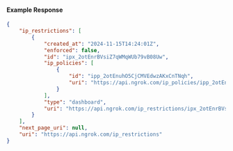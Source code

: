 <!-- Code generated for API Clients. DO NOT EDIT. -->

#### Example Response

```json
{
	"ip_restrictions": [
		{
			"created_at": "2024-11-15T14:24:01Z",
			"enforced": false,
			"id": "ipx_2otEnrBVsiZ7qWMqWUb79vB08Uw",
			"ip_policies": [
				{
					"id": "ipp_2otEnuhO5CjCMVEdwzAKxCnTNqh",
					"uri": "https://api.ngrok.com/ip_policies/ipp_2otEnuhO5CjCMVEdwzAKxCnTNqh"
				}
			],
			"type": "dashboard",
			"uri": "https://api.ngrok.com/ip_restrictions/ipx_2otEnrBVsiZ7qWMqWUb79vB08Uw"
		}
	],
	"next_page_uri": null,
	"uri": "https://api.ngrok.com/ip_restrictions"
}
```
